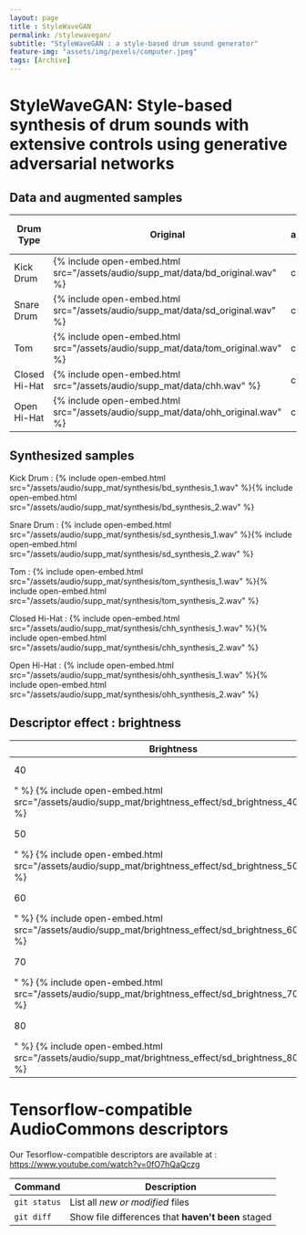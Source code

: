 ```yaml
--- 
layout: page
title : StyleWaveGAN 
permalink: /stylewavegan/
subtitle: "StyleWaveGAN : a style-based drum sound generator" 
feature-img: "assets/img/pexels/computer.jpeg"
tags: [Archive]
---
```

# StyleWaveGAN: Style-based synthesis of drum sounds with extensive	controls using generative adversarial networks

## Data and augmented samples

| Drum Type | Original | Lowest augmentation parameters | Highest augmentation parameters |
| ---      | ---      | ---      | --- |
| Kick Drum   | {% include open-embed.html src="/assets/audio/supp_mat/data/bd_original.wav" %}   | cell 3   | cell x |
| Snare Drum | {% include open-embed.html src="/assets/audio/supp_mat/data/sd_original.wav" %} | cell 6  | cell y |
| Tom   | {% include open-embed.html src="/assets/audio/supp_mat/data/tom_original.wav" %}         | cell 9   | cell z|
| Closed Hi-Hat   | {% include open-embed.html src="/assets/audio/supp_mat/data/chh.wav" %}         | cell 9   | cell z|
| Open Hi-Hat    | {% include open-embed.html src="/assets/audio/supp_mat/data/ohh_original.wav" %}         | cell 9   | cell z|

## Synthesized samples

Kick Drum : {% include open-embed.html src="/assets/audio/supp_mat/synthesis/bd_synthesis_1.wav" %}{% include open-embed.html src="/assets/audio/supp_mat/synthesis/bd_synthesis_2.wav" %}

Snare Drum : {% include open-embed.html src="/assets/audio/supp_mat/synthesis/sd_synthesis_1.wav" %}{% include open-embed.html src="/assets/audio/supp_mat/synthesis/sd_synthesis_2.wav" %}

Tom : {% include open-embed.html src="/assets/audio/supp_mat/synthesis/tom_synthesis_1.wav" %}{% include open-embed.html src="/assets/audio/supp_mat/synthesis/tom_synthesis_2.wav" %}

Closed Hi-Hat : {% include open-embed.html src="/assets/audio/supp_mat/synthesis/chh_synthesis_1.wav" %}{% include open-embed.html src="/assets/audio/supp_mat/synthesis/chh_synthesis_2.wav" %}

Open Hi-Hat : {% include open-embed.html src="/assets/audio/supp_mat/synthesis/ohh_synthesis_1.wav" %}{% include open-embed.html src="/assets/audio/supp_mat/synthesis/ohh_synthesis_2.wav" %}

## Descriptor effect : brightness

| Brightness | Samples |
| --- | --- |
| 40 | Snare Drum : {% include open-embed.html src="/assets/audio/supp_mat/brightness_effect/sd_brightness_40_1.wav
" %} {% include open-embed.html src="/assets/audio/supp_mat/brightness_effect/sd_brightness_40_2.wav" %}|
| 50 | Snare Drum : {% include open-embed.html src="/assets/audio/supp_mat/brightness_effect/sd_brightness_50_1.wav
" %} {% include open-embed.html src="/assets/audio/supp_mat/brightness_effect/sd_brightness_50_2.wav" %}|
| 60 | Snare Drum : {% include open-embed.html src="/assets/audio/supp_mat/brightness_effect/sd_brightness_60_1.wav
" %} {% include open-embed.html src="/assets/audio/supp_mat/brightness_effect/sd_brightness_60_2.wav" %}|
| 70 | Snare Drum : {% include open-embed.html src="/assets/audio/supp_mat/brightness_effect/sd_brightness_70_1.wav
" %} {% include open-embed.html src="/assets/audio/supp_mat/brightness_effect/sd_brightness_70_2.wav" %}|
| 80 | Snare Drum : {% include open-embed.html src="/assets/audio/supp_mat/brightness_effect/sd_brightness_80_1.wav
" %} {% include open-embed.html src="/assets/audio/supp_mat/brightness_effect/sd_brightness_80_2.wav" %}|

# Tensorflow-compatible AudioCommons descriptors

Our Tesorflow-compatible descriptors are available at : https://www.youtube.com/watch?v=0fO7hQaQczg

| Command | Description |
| --- | --- |
| `git status` | List all *new or modified* files |
| `git diff` | Show file differences that **haven't been** staged |
